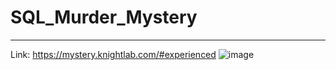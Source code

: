 # SQL_Murder_Mystery
_____________________
Link: https://mystery.knightlab.com/#experienced
![image](https://github.com/oribim/SQL_Murder_Mystery/assets/98357505/9a97d715-a1b4-42f4-ad4d-b761af1c9a20)
